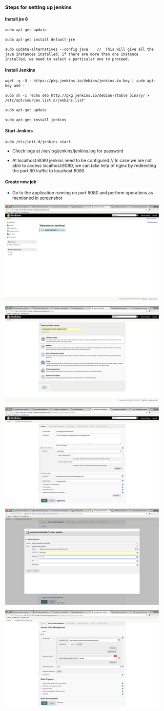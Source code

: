 ### Steps for setting up jenkins

#### Install jre 8

```
sudo apt-get update

sudo apt-get install default-jre

sudo update-alternatives --config java    //  This will give all the java instances installed. If there are more than one instance installed, we need to select a particular one to proceed.
``` 

#### Install Jenkins

```
wget -q -O - https://pkg.jenkins.io/debian/jenkins.io.key | sudo apt-key add -

sudo sh -c 'echo deb http://pkg.jenkins.io/debian-stable binary/ > /etc/apt/sources.list.d/jenkins.list'

sudo apt-get update

sudo apt-get install jenkins
```

#### Start Jenkins

```
sudo /etc/init.d/jenkins start
```

- Check logs at /var/log/jenkins/jenkins.log for password

-  At localhost:8080 jenkins need to be configured // In case we are not able to access localhost:8080, we can take help of nginx by redirecting the port 80 traffic to localhost:8080

#### Create new job

- Go to the application running on port 8080 and perform operations as mentioned in screenshot

![Step 1](https://github.com/Heli-Copter/setup-guides/blob/master/Create%20Jenkins%20JOb%20Step%201.png)

![Step 1](https://github.com/Heli-Copter/setup-guides/blob/master/Create%20Jenkins%20JOb%20Step%202.png)

![Step 1](https://github.com/Heli-Copter/setup-guides/blob/master/Create%20Jenkins%20JOb%20Step%203.png)

![Step 1](https://github.com/Heli-Copter/setup-guides/blob/master/Create%20Jenkins%20JOb%20Step%204.png)

![Step 1](https://github.com/Heli-Copter/setup-guides/blob/master/Create%20Jenkins%20JOb%20Step%205.png)
